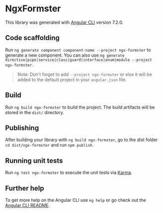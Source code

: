 # NgxFormster

This library was generated with [Angular CLI](https://github.com/angular/angular-cli) version 7.2.0.

## Code scaffolding

Run `ng generate component component-name --project ngx-formster` to generate a new component. You can also use `ng generate directive|pipe|service|class|guard|interface|enum|module --project ngx-formster`.
> Note: Don't forget to add `--project ngx-formster` or else it will be added to the default project in your `angular.json` file. 

## Build

Run `ng build ngx-formster` to build the project. The build artifacts will be stored in the `dist/` directory.

## Publishing

After building your library with `ng build ngx-formster`, go to the dist folder `cd dist/ngx-formster` and run `npm publish`.

## Running unit tests

Run `ng test ngx-formster` to execute the unit tests via [Karma](https://karma-runner.github.io).

## Further help

To get more help on the Angular CLI use `ng help` or go check out the [Angular CLI README](https://github.com/angular/angular-cli/blob/master/README.md).

